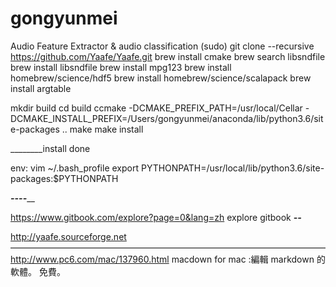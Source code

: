 # gongyunmei
Audio Feature Extractor &amp; audio classification
(sudo) git clone --recursive https://github.com/Yaafe/Yaafe.git
brew install cmake
brew search libsndfile
brew install libsndfile
brew install mpg123
brew install homebrew/science/hdf5
brew install homebrew/science/scalapack
brew install argtable 

mkdir build
cd build
ccmake -DCMAKE_PREFIX_PATH=/usr/local/Cellar -DCMAKE_INSTALL_PREFIX=/Users/gongyunmei/anaconda/lib/python3.6/site-packages ..
make
make install

________install done

env:
vim ~/.bash_profile 
export PYTHONPATH=/usr/local/lib/python3.6/site-packages:$PYTHONPATH



_________________________----___________________________

https://www.gitbook.com/explore?page=0&lang=zh  explore gitbook
_____________________________--_____________________________

http://yaafe.sourceforge.net
————————————————————————————————————
http://www.pc6.com/mac/137960.html  macdown for mac :編輯 markdown 的軟體。 免費。
